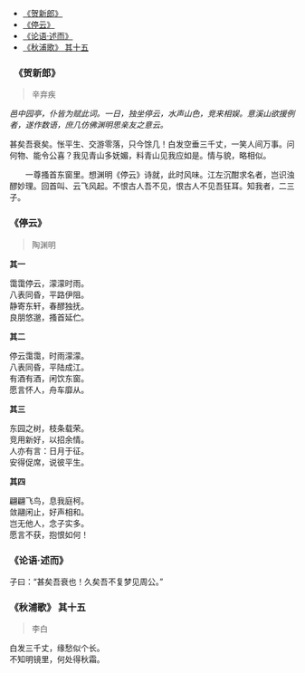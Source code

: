 <!-- TOC -->

- [《贺新郎》](#贺新郎)
- [《停云》](#停云)
- [《论语·述而》](#论语·述而)
- [《秋浦歌》 其十五](#秋浦歌-其十五)

<!-- /TOC -->



###   《贺新郎》
>辛弃疾

_邑中园亭，仆皆为赋此词。一日，独坐停云，水声山色，竞来相娱。意溪山欲援例者，遂作数语，庶几仿佛渊明思亲友之意云。_

甚矣吾衰矣。怅平生、交游零落，只今馀几！白发空垂三千丈，一笑人间万事。问何物、能令公喜？我见青山多妩媚，料青山见我应如是。情与貌，略相似。

　　一尊搔首东窗里。想渊明《停云》诗就，此时风味。江左沉酣求名者，岂识浊醪妙理。回首叫、云飞风起。不恨古人吾不见，恨古人不见吾狂耳。知我者，二三子。

### 《停云》
> 陶渊明

**其一**

霭霭停云，濛濛时雨。<br>
八表同昏，平路伊阻。<br>
静寄东轩，春醪独抚。<br>
良朋悠邈，搔首延伫。<br>


**其二**

停云霭霭，时雨濛濛。<br>
八表同昏，平陆成江。<br>
有酒有酒，闲饮东窗。<br>
愿言怀人，舟车靡从。<br>

**其三**

东园之树，枝条载荣。<br>
竞用新好，以招余情。<br>
人亦有言：日月于征。<br>
安得促席，说彼平生。<br>

**其四**

翩翩飞鸟，息我庭柯。<br>
敛翮闲止，好声相和。<br>
岂无他人，念子实多。<br>
愿言不获，抱恨如何！<br>

### 《论语·述而》
子曰：“甚矣吾衰也！久矣吾不复梦见周公。”

### 《秋浦歌》 其十五
>李白

白发三千丈，缘愁似个长。<br>
不知明镜里，何处得秋霜。
